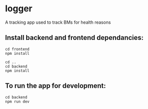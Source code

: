 # logger
A tracking app used to track BMs for health reasons

## Install backend and frontend dependancies:

```
cd frontend
npm install
```

```
cd ..
cd backend
npm install
```


## To run the app for development:

```
cd backend
npm run dev
```